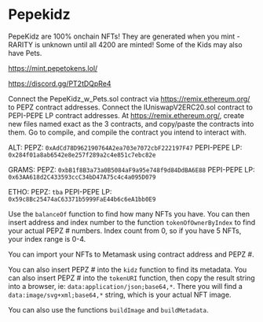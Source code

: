 # Pepekidz
PepeKidz are 100% onchain NFTs! They are generated when you mint - RARITY is unknown until all 4200 are minted! Some of the Kids may also have Pets.

https://mint.pepetokens.lol/ 

https://discord.gg/PT2tDQpRe4


Connect the PepeKidz_w_Pets.sol contract via https://remix.ethereum.org/ to PEPZ contract addresses.
Connect the IUniswapV2ERC20.sol contract to PEPI-PEPE LP contract addresses.
At https://remix.ethereum.org/, create new files named exact as the 3 contracts, and copy/paste the contracts into them. 
Go to compile, and compile the contract you intend to interact with.

ALT:	  PEPZ: `0xAdCd78D962190764A2ea703e7072cbF222197F47` 	 PEPI-PEPE LP: `0x284f01a8ab6542e8e257f289a2c4e851c7ebc82e`

GRAMS:  PEPZ: `0xbB1f8B3a73a0B5084aF9a95e748f9d84DdBA6E88`  PEPI-PEPE LP: `0x63AA618d2C433593ccC34bD47A75c4c4a095D079`

ETHO:   PEPZ: `tba`  PEPI-PEPE LP: `0x59c8Bc25474aC63371b5999FaE44b6c6eA1bb0E9`

Use the `balanceOf` function to find how many NFTs you have. You can then insert address and index number to the function `tokenOfOwnerByIndex` to find your actual PEPZ # numbers. Index count from 0, so if you have 5 NFTs, your index range is 0-4.

You can import your NFTs to Metamask using contract address and PEPZ #.

You can also insert PEPZ # into the `kidz` function to find its metadata. 
You can also insert PEPZ # into the `tokenURI` function, then copy the result string into a browser, ie: `data:application/json;base64,*`. There you will find a `data:image/svg+xml;base64,*` string, which is your actual NFT image. 

You can also use the functions `buildImage` and `buildMetadata`.
